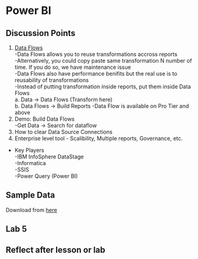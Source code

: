 # Power BI

## Discussion Points
1. [Data Flows](https://docs.microsoft.com/en-us/power-bi/media/service-dataflows-overview/powerbi-dataflows_01.png)  
  -Data Flows allows you to reuse transformations accross reports  
  -Alternatively, you could copy paste same transformation N number of time. If you do so, we have maintenance issue  
  -Data Flows also have performance benifits but the real use is to reusability of transformations  
  -Instead of putting transformation inside reports, put them inside Data Flows  
  a. Data -> Data Flows (Transform here)  
  b. Data Flows -> Build Reports 
  -Data Flow is available on Pro Tier and above
2. Demo: Build Data Flows  
  -Get Data -> Search for dataflow  
3. How to clear Data Source Connections
4. Enterprise level tool - Scalibility, Multiple reports, Governance, etc.
  - Key Players  
  -IBM InfoSphere DataStage  
  -Informatica  
  -SSIS  
  -Power Query (Power BI)



## Sample Data
Download from [here](https://docs.microsoft.com/en-us/power-bi/create-reports/sample-datasets)

## Lab 5


## Reflect after lesson or lab
